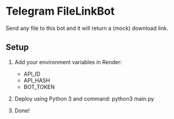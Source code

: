 # Telegram FileLinkBot

Send any file to this bot and it will return a (mock) download link.

## Setup

1. Add your environment variables in Render:
   - API_ID
   - API_HASH
   - BOT_TOKEN

2. Deploy using Python 3 and command:
   python3 main.py

3. Done!
